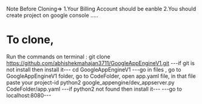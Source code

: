 Note Before Cloning=>
1.Your Billing Account should be eanble 
2.You should create project on google console
.....

# To clone,
Run the commands on terminal :
git clone https://github.com/abhishekmahajan3711/GoogleAppEngineV1.git
---if git is not install then install it---
cd GoogleAppEngineV1
---go in files , go to GoogleAppEngineV1 folder, go to CodeFolder, open app.yaml file, in that file paste your project-id
python2 google_appengine/dev_appserver.py CodeFolder/app.yaml
---if python2 not found then install it---
---go to localhost:8080---
